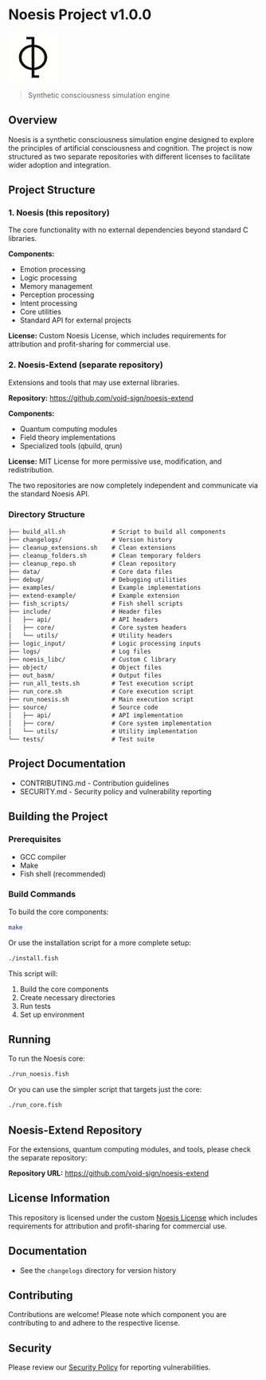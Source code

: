 # Noesis Project v1.0.0

![Noesis Logo](noesis-logo.jpg)

> Synthetic consciousness simulation engine

## Overview

Noesis is a synthetic consciousness simulation engine designed to explore the principles of artificial consciousness and cognition. The project is now structured as two separate repositories with different licenses to facilitate wider adoption and integration.

## Project Structure

### 1. Noesis (this repository)
The core functionality with no external dependencies beyond standard C libraries.

**Components:**
- Emotion processing
- Logic processing
- Memory management
- Perception processing
- Intent processing
- Core utilities
- Standard API for external projects

**License:** Custom Noesis License, which includes requirements for attribution and profit-sharing for commercial use.

### 2. Noesis-Extend (separate repository)
Extensions and tools that may use external libraries.

**Repository:** https://github.com/void-sign/noesis-extend

**Components:**
- Quantum computing modules
- Field theory implementations
- Specialized tools (qbuild, qrun)

**License:** MIT License for more permissive use, modification, and redistribution.

The two repositories are now completely independent and communicate via the standard Noesis API.

### Directory Structure
```
├── build_all.sh             # Script to build all components
├── changelogs/              # Version history
├── cleanup_extensions.sh    # Clean extensions
├── cleanup_folders.sh       # Clean temporary folders
├── cleanup_repo.sh          # Clean repository
├── data/                    # Core data files
├── debug/                   # Debugging utilities
├── examples/                # Example implementations
├── extend-example/          # Example extension
├── fish_scripts/            # Fish shell scripts
├── include/                 # Header files
│   ├── api/                 # API headers
│   ├── core/                # Core system headers
│   └── utils/               # Utility headers
├── logic_input/             # Logic processing inputs
├── logs/                    # Log files
├── noesis_libc/             # Custom C library
├── object/                  # Object files
├── out_basm/                # Output files
├── run_all_tests.sh         # Test execution script
├── run_core.sh              # Core execution script
├── run_noesis.sh            # Main execution script
├── source/                  # Source code
│   ├── api/                 # API implementation
│   ├── core/                # Core system implementation
│   └── utils/               # Utility implementation
└── tests/                   # Test suite
```

## Project Documentation

- CONTRIBUTING.md - Contribution guidelines
- SECURITY.md - Security policy and vulnerability reporting

## Building the Project

### Prerequisites
- GCC compiler
- Make
- Fish shell (recommended)

### Build Commands

To build the core components:

```bash
make
```

Or use the installation script for a more complete setup:

```bash
./install.fish
```

This script will:
1. Build the core components
2. Create necessary directories
3. Run tests
4. Set up environment

## Running

To run the Noesis core:

```bash
./run_noesis.fish
```

Or you can use the simpler script that targets just the core:

```bash
./run_core.fish
```

## Noesis-Extend Repository

For the extensions, quantum computing modules, and tools, please check the separate repository:

**Repository URL:** https://github.com/void-sign/noesis-extend



## License Information

This repository is licensed under the custom [Noesis License](LICENSE) which includes
requirements for attribution and profit-sharing for commercial use.

## Documentation

- See the `changelogs` directory for version history

## Contributing

Contributions are welcome! Please note which component you are contributing to and adhere to the respective license.

## Security

Please review our [Security Policy](SECURITY.md) for reporting vulnerabilities.
